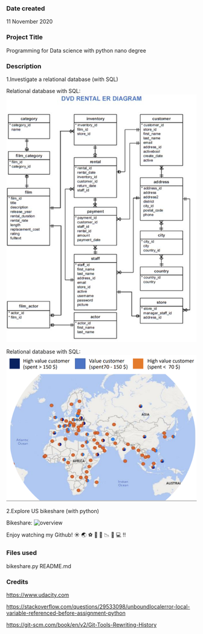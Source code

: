 ### Date created
11 November 2020

### Project Title
Programming for Data science with python nano degree

### Description
1.Investigate a relational database (with SQL)

Relational database with SQL: ![overview](https://github.com/Panuvat-Dan/udacity-github-project3/blob/documentation/SQL%20project/sakila%20database.JPG?raw=true)

Relational database with SQL: ![visualize overview](https://github.com/Panuvat-Dan/udacity-github-project3/blob/documentation/SQL%20project/picturebypowerbi.PNG?raw=true)

2.Explore US bikeshare (with python)

Bikeshare: ![overview](https://video.udacity-data.com/topher/2018/March/5aa7718d_divvy/divvy.jpg)

Enjoy watching my Github!
:sunny:
:earth_asia:
:soccer:
:atm:
:rocket:
:chart_with_downwards_trend:
:bath:
:computer:
:bangbang:

### Files used
bikeshare.py
README.md

### Credits
https://www.udacity.com

https://stackoverflow.com/questions/29533098/unboundlocalerror-local-variable-referenced-before-assignment-python

https://git-scm.com/book/en/v2/Git-Tools-Rewriting-History